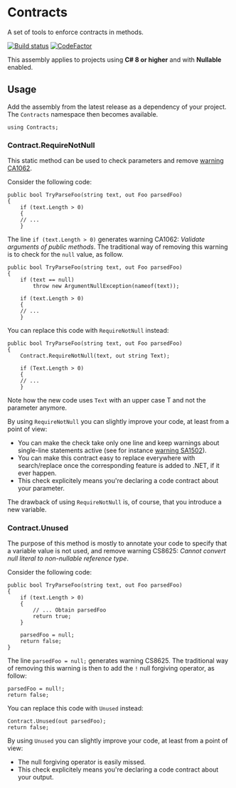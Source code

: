 # Contracts
A set of tools to enforce contracts in methods.

[![Build status](https://ci.appveyor.com/api/projects/status/i7n5qgflgtbvaj1n?svg=true)](https://ci.appveyor.com/project/dlebansais/contracts) [![CodeFactor](https://www.codefactor.io/repository/github/dlebansais/contracts/badge)](https://www.codefactor.io/repository/github/dlebansais/contracts)

This assembly applies to projects using **C# 8 or higher** and with **Nullable** enabled.

## Usage

Add the assembly from the latest release as a dependency of your project. The `Contracts` namespace then becomes available.

    using Contracts;
    
### Contract.RequireNotNull

This static method can be used to check parameters and remove [warning CA1062](https://docs.microsoft.com/en-us/visualstudio/code-quality/ca1062).

Consider the following code:

    public bool TryParseFoo(string text, out Foo parsedFoo)
    {
        if (text.Length > 0)
        {
		// ...
        }

The line `if (text.Length > 0)` generates warning CA1062: *Validate arguments of public methods*. The traditional way of removing this warning is to check for the `null` value, as follow.

    public bool TryParseFoo(string text, out Foo parsedFoo)
    {
        if (text == null)
            throw new ArgumentNullException(nameof(text));

        if (text.Length > 0)
        {
		// ...
        }

You can replace this code with `RequireNotNull` instead:

    public bool TryParseFoo(string text, out Foo parsedFoo)
    {
        Contract.RequireNotNull(text, out string Text);

        if (Text.Length > 0)
        {
		// ...
        }

Note how the new code uses `Text` with an upper case T and not the parameter anymore.

By using `RequireNotNull` you can slightly improve your code, at least from a point of view:

+ You can make the check take only one line and keep warnings about single-line statements active (see for instance [warning SA1502](https://github.com/DotNetAnalyzers/StyleCopAnalyzers/blob/master/documentation/SA1502.md)).
+ You can make this contract easy to replace everywhere with search/replace once the corresponding feature is added to .NET, if it ever happen.
+ This check explicitely means you're declaring a code contract about your parameter.

The drawback of using `RequireNotNull` is, of course, that you introduce a new variable.

### Contract.Unused

The purpose of this method is mostly to annotate your code to specify that a variable value is not used, and remove warning CS8625: *Cannot convert null literal to non-nullable reference type*.

Consider the following code:

    public bool TryParseFoo(string text, out Foo parsedFoo)
    {
        if (text.Length > 0)
        {
            // ... Obtain parsedFoo
            return true;
        }

        parsedFoo = null;
        return false;
    }

The line `parsedFoo = null;` generates warning CS8625. The traditional way of removing this warning is then to add the `!` null forgiving operator, as follow:

    parsedFoo = null!;
    return false;

You can replace this code with `Unused` instead:

    Contract.Unused(out parsedFoo);
    return false;

By using `Unused` you can slightly improve your code, at least from a point of view:

+ The null forgiving operator is easily missed.
+ This check explicitely means you're declaring a code contract about your output.
